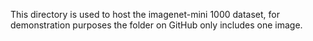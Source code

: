 This directory is used to host the imagenet-mini 1000 dataset, for demonstration purposes the folder on GitHub only includes one image.